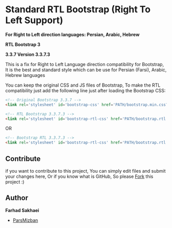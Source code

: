 # Standard RTL Bootstrap (Right To Left Support)
**For Right to Left direction languages: Persian, Arabic, Hebrew**

**RTL Bootstrap 3**

**3.3.7 Version 3.3.7.3**

This is a fix for Right to Left Language direction compatibility for Bootstrap, It is the best and standard style which can be use for Persian (Farsi), Arabic, Hebrew languages

You can keep the original CSS and JS files of Bootstrap, To make the RTL compatibility just add the following line just after loading the Bootstrap CSS:

```html
<!-- Original Bootstrap 3.3.7 -->
<link rel='stylesheet' id='bootstrap-css' href='PATH/bootstrap.min.css?ver=3.3.7' type='text/css' />

<!-- RTL Bootstrap 3.3.7.3 -->
<link rel='stylesheet' id='bootstrap-rtl-css' href='PATH/bootstrap.rtl.min.css?ver=3.3.7.3' type='text/css' />
```
OR
```html
<!-- Bootstrap RTL 3.3.7.3 -->
<link rel='stylesheet' id='bootstrap-rtl-css' href='PATH/bootstrap.rtl.full.min.css?ver=3.3.7.3' type='text/css' />
```

## Contribute

if you want to contribute to this project, You can simply edit files and submit your changes here, Or if you know what is GitHub, So please [Fork](https://github.com/parsmizban/RTL-Bootstrap/fork) this project :)

## Author

**Farhad Sakhaei**

+ [ParsMizban](https://parsmizban.com)
